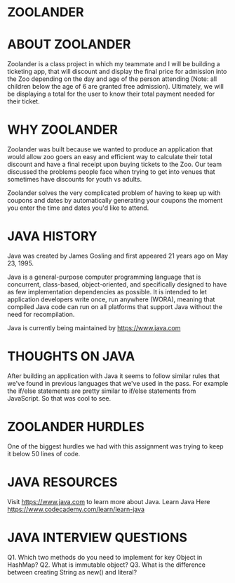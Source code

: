 # ZOOLANDER

# ABOUT ZOOLANDER
Zoolander is a class project in which my teammate and I will be building a ticketing app, that will discount and display the final price for admission into the Zoo depending on the day and age of the person attending (Note: all children below the age of 6 are granted free admission). Ultimately, we will be displaying a total for the user to know their total payment needed for their ticket.

# WHY ZOOLANDER
Zoolander was built because we wanted to produce an application that would allow zoo goers an easy and efficient way to calculate their total discount and have a final receipt upon buying tickets to the Zoo. Our team discussed the problems people face when trying to get into venues that sometimes have discounts for youth vs adults.

Zoolander solves the very complicated problem of having to keep up with coupons and dates by automatically generating your coupons the moment you enter the time and dates you'd like to attend.

# JAVA HISTORY
Java was created by James Gosling and first appeared 21 years ago on May 23, 1995.

Java is a general-purpose computer programming language that is concurrent, class-based, object-oriented, and specifically designed to have as few implementation dependencies as possible. It is intended to let application developers write once, run anywhere (WORA), meaning that compiled Java code can run on all platforms that support Java without the need for recompilation.

Java is currently being maintained by https://www.java.com

# THOUGHTS ON JAVA
After building an application with Java it seems to follow similar rules that we've found in previous languages that we've used in the pass. For example the if/else statements are pretty similar to if/else statements from JavaScript. So that was cool to see.

# ZOOLANDER HURDLES
One of the biggest hurdles we had with this assignment was trying to keep it below 50 lines of code.

# JAVA RESOURCES
Visit https://www.java.com to learn more about Java.
Learn Java Here https://www.codecademy.com/learn/learn-java

# JAVA INTERVIEW QUESTIONS
Q1. Which two methods do you need to implement for key Object in HashMap?
Q2. What is immutable object?
Q3. What is the difference between creating String as new() and literal?
